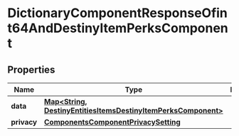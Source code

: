 
# DictionaryComponentResponseOfint64AndDestinyItemPerksComponent

## Properties
Name | Type | Description | Notes
------------ | ------------- | ------------- | -------------
**data** | [**Map&lt;String, DestinyEntitiesItemsDestinyItemPerksComponent&gt;**](DestinyEntitiesItemsDestinyItemPerksComponent.md) |  |  [optional]
**privacy** | [**ComponentsComponentPrivacySetting**](ComponentsComponentPrivacySetting.md) |  |  [optional]



